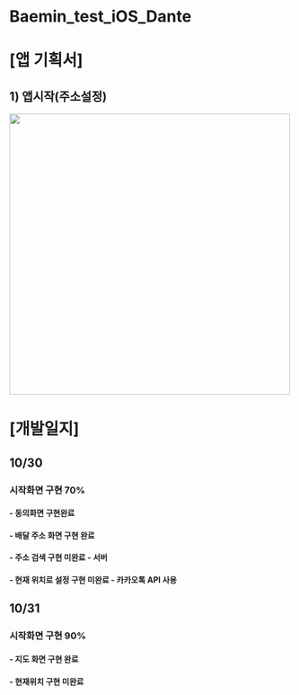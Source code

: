 # Baemin_test_iOS_Dante

# [앱 기획서]

## 1) 앱시작(주소설정)
<img src="https://images.velog.io/images/rlawnstn01023/post/f2e9b59a-3214-4380-aaa6-b9201cc644a0/%E1%84%87%E1%85%A2%E1%84%83%E1%85%A1%E1%86%AF%E1%84%8B%E1%85%B4%20%E1%84%86%E1%85%B5%E1%86%AB%E1%84%8C%E1%85%A9%E1%86%A8%20%E1%84%8B%E1%85%A2%E1%86%B8%20%E1%84%80%E1%85%B5%E1%84%92%E1%85%AC%E1%86%A8%E1%84%89%E1%85%A5-1.jpg" width="500" height="500">

# [개발일지]
## 10/30
### 시작화면 구현 70% 
#### - 동의화면 구현완료
#### - 배달 주소 화면 구현 완료
#### - 주소 검색 구현 미완료 - 서버
#### - 현재 위치로 설정 구현 미완료 - 카카오톡 API 사용

## 10/31
### 시작화면 구현 90% 
#### - 지도 화면 구현 완료
#### - 현재위치 구현 미완료
